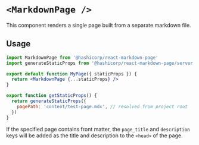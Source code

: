 # `<MarkdownPage />`

This component renders a single page built from a separate markdown file.

## Usage

```jsx
import MarkdownPage from '@hashicorp/react-markdown-page'
import generateStaticProps from '@hashicorp/react-markdown-page/server'

export default function MyPage({ staticProps }) {
  return <MarkdownPage {...staticProps} />
}

export function getStaticProps() {
  return generateStaticProps({
    pagePath: 'content/test-page.mdx', // resolved from project root
  })
}
```

If the specified page contains front matter, the `page_title` and `description` keys will be added as the title and description to the `<head>` of the page.
